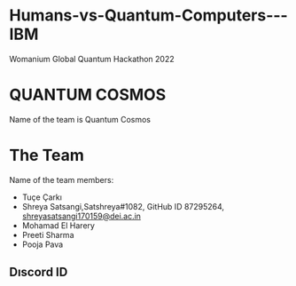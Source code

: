 # Humans-vs-Quantum-Computers---IBM
 Womanium Global Quantum Hackathon 2022
# QUANTUM COSMOS
Name of the team is Quantum Cosmos
# The Team
Name of the team members:
- Tuçe Çarkı
- Shreya Satsangi,Satshreya#1082, GitHub ID 87295264, shreyasatsangi170159@dei.ac.in
- Mohamad El Harery
- Preeti Sharma
- Pooja Pava
## Dıscord ID
 
